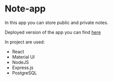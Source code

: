 # Note-app
In this app you can store public and private notes.

Deployed version of the app you can find [here](https://notes-app0.herokuapp.com/notes)

In project are used:
* React
* Material UI
* NodeJS
* Express.js
* PostgreSQL
